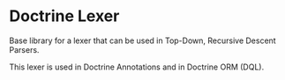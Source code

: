 # Doctrine Lexer

Base library for a lexer that can be used in Top-Down, Recursive Descent Parsers.

This lexer is used in Doctrine Annotations and in Doctrine ORM (DQL).
